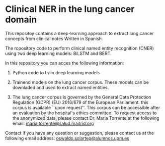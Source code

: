 # Clinical NER  in the lung cancer domain
This repositoy contains a deep-learning approach to extract lung cancer concepts from clinical notes Written in Spanish.

The ropository code to perform clinical named entity recognition (CNER) using two deep learning models: BiLSTM and BERT.

In this repository you can acces the following information:

1. Python code to train deep learning models

2. Trainend models on the lung cancer corpus. These models can be downladed and used to extract named entities.

3. The lung cancer corpus  is governed by the General Data Protection Regulation (GDPR) (EU) 2016/679 of the European Parliament. this corpus is available ``upon request''. This corpus can be accessible after an evaluation by the hospital's ethics committee. To request access to the anonymized data, please contact Dr. Maria Torrente at the following email: maria.torrente@salud.madrid.org 


Contact
If you have any question or suggestion, please contact us at the following email address: oswaldo.solartep@alumnos.upm.es


